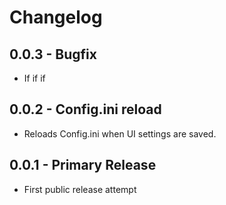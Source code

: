 # Changelog

## 0.0.3 - Bugfix

* If if if

## 0.0.2 - Config.ini reload

* Reloads Config.ini when UI settings are saved.

## 0.0.1 - Primary Release

* First public release attempt
